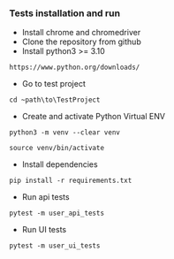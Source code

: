 ### Tests installation and run
- Install chrome and chromedriver
- Clone the repository from github
- Install python3 >= 3.10
```
https://www.python.org/downloads/
```
- Go to test project
```
cd ~path\to\TestProject
```
- Create and activate Python Virtual ENV
```shell script
python3 -m venv --clear venv

source venv/bin/activate
```
- Install dependencies
```shell script
pip install -r requirements.txt
```
- Run api tests
```shell script
pytest -m user_api_tests
```
- Run UI tests
```shell script
pytest -m user_ui_tests 
```